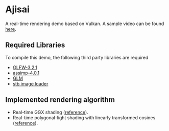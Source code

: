 # Ajisai
A real-time rendering demo based on Vulkan. A sample video can be found [here](https://youtu.be/Do81PN6Fack).

## Required Libraries
To compile this demo, the following third party libraries are required
* [GLFW-3.2.1](https://github.com/glfw/glfw)
* [assimp-4.0.1](https://github.com/assimp/assimp)
* [GLM](https://github.com/g-truc/glm)
* [stb image loader](https://github.com/nothings/stb)

## Implemented rendering algorithm
* Real-time GGX shading ([reference](https://cdn2.unrealengine.com/Resources/files/2013SiggraphPresentationsNotes-26915738.pdf)).
* Real-time polygonal-light shading with linearly transformed cosines ([reference](https://eheitzresearch.wordpress.com/415-2/)).


